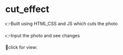 # cut_effect

👉Built using HTML,CSS and JS which cuts the photo 

👉Input the photo and see changes

👀click for view:
